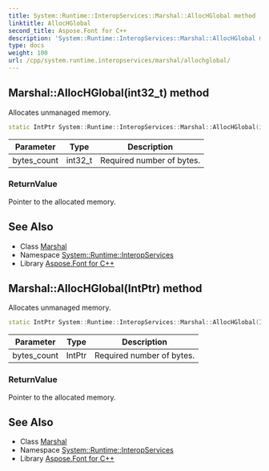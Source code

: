 ```yaml
---
title: System::Runtime::InteropServices::Marshal::AllocHGlobal method
linktitle: AllocHGlobal
second_title: Aspose.Font for C++
description: 'System::Runtime::InteropServices::Marshal::AllocHGlobal method. Allocates unmanaged memory in C++.'
type: docs
weight: 100
url: /cpp/system.runtime.interopservices/marshal/allochglobal/
---
```

## Marshal::AllocHGlobal(int32_t) method


Allocates unmanaged memory.

```cpp
static IntPtr System::Runtime::InteropServices::Marshal::AllocHGlobal(int32_t bytes_count)
```


| Parameter | Type | Description |
| --- | --- | --- |
| bytes_count | int32_t | Required number of bytes. |

### ReturnValue

Pointer to the allocated memory.

## See Also

* Class [Marshal](../)
* Namespace [System::Runtime::InteropServices](../../)
* Library [Aspose.Font for C++](../../../)
## Marshal::AllocHGlobal(IntPtr) method


Allocates unmanaged memory.

```cpp
static IntPtr System::Runtime::InteropServices::Marshal::AllocHGlobal(IntPtr bytes_count)
```


| Parameter | Type | Description |
| --- | --- | --- |
| bytes_count | IntPtr | Required number of bytes. |

### ReturnValue

Pointer to the allocated memory.

## See Also

* Class [Marshal](../)
* Namespace [System::Runtime::InteropServices](../../)
* Library [Aspose.Font for C++](../../../)
